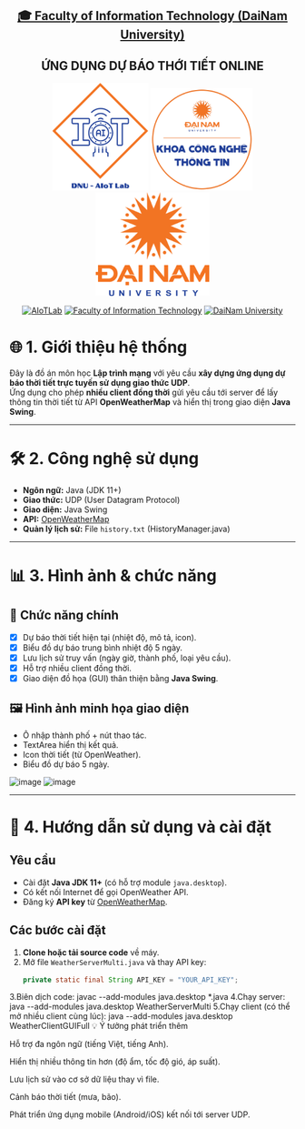 <h2 align="center">
    <a href="https://dainam.edu.vn/vi/khoa-cong-nghe-thong-tin">
    🎓 Faculty of Information Technology (DaiNam University)
    </a>
</h2>
<h2 align="center">
 ỨNG DỤNG DỰ BÁO THỚI TIẾT ONLINE
</h2>
<div align="center">
    <p align="center">
        <img src="docs/aiotlab_logo.png" alt="AIoTLab Logo" width="170"/>
        <img src="docs/fitdnu_logo.png" alt="FITDNU Logo" width="180"/>
        <img src="docs/dnu_logo.png" alt="DaiNam University Logo" width="200"/>
    </p>

[![AIoTLab](https://img.shields.io/badge/AIoTLab-green?style=for-the-badge)](https://www.facebook.com/DNUAIoTLab)
[![Faculty of Information Technology](https://img.shields.io/badge/Faculty%20of%20Information%20Technology-blue?style=for-the-badge)](https://dainam.edu.vn/vi/khoa-cong-nghe-thong-tin)
[![DaiNam University](https://img.shields.io/badge/DaiNam%20University-orange?style=for-the-badge)](https://dainam.edu.vn)

</div>

# 🌐 1. Giới thiệu hệ thống
Đây là đồ án môn học **Lập trình mạng** với yêu cầu **xây dựng ứng dụng dự báo thời tiết trực tuyến sử dụng giao thức UDP**.  
Ứng dụng cho phép **nhiều client đồng thời** gửi yêu cầu tới server để lấy thông tin thời tiết từ API **OpenWeatherMap** và hiển thị trong giao diện **Java Swing**.

---

# 🛠 2. Công nghệ sử dụng
- **Ngôn ngữ:** Java (JDK 11+)  
- **Giao thức:** UDP (User Datagram Protocol)  
- **Giao diện:** Java Swing  
- **API:** [OpenWeatherMap](https://openweathermap.org/api)  
- **Quản lý lịch sử:** File `history.txt` (HistoryManager.java)  

---

# 📊 3. Hình ảnh & chức năng

## 🔑 Chức năng chính
- [x] Dự báo thời tiết hiện tại (nhiệt độ, mô tả, icon).  
- [x] Biểu đồ dự báo trung bình nhiệt độ 5 ngày.  
- [x] Lưu lịch sử truy vấn (ngày giờ, thành phố, loại yêu cầu).  
- [x] Hỗ trợ nhiều client đồng thời.  
- [x] Giao diện đồ họa (GUI) thân thiện bằng **Java Swing**.  

## 🖼 Hình ảnh minh họa giao diện
- Ô nhập thành phố + nút thao tác.  
- TextArea hiển thị kết quả.  
- Icon thời tiết (từ OpenWeather).  
- Biểu đồ dự báo 5 ngày.  

<img width="586" height="410" alt="image" src="https://github.com/user-attachments/assets/0cbab42c-452f-40f1-bd10-14773d4d8346" />
<img width="586" height="410" alt="image" src="https://github.com/user-attachments/assets/e2e9b26c-7cef-445d-966f-b232577c8f20" />

---

# 🚀 4. Hướng dẫn sử dụng và cài đặt

## Yêu cầu
- Cài đặt **Java JDK 11+** (có hỗ trợ module `java.desktop`).  
- Có kết nối Internet để gọi OpenWeather API.  
- Đăng ký **API key** từ [OpenWeatherMap](https://openweathermap.org/api).  

## Các bước cài đặt
1. **Clone hoặc tải source code** về máy.  
2. Mở file `WeatherServerMulti.java` và thay API key:
   ```java
   private static final String API_KEY = "YOUR_API_KEY";
3.Biên dịch code:
javac --add-modules java.desktop *.java
4.Chạy server:
java --add-modules java.desktop WeatherServerMulti
5.Chạy client (có thể mở nhiều client cùng lúc):
java --add-modules java.desktop WeatherClientGUIFull
💡 Ý tưởng phát triển thêm

Hỗ trợ đa ngôn ngữ (tiếng Việt, tiếng Anh).

Hiển thị nhiều thông tin hơn (độ ẩm, tốc độ gió, áp suất).

Lưu lịch sử vào cơ sở dữ liệu thay vì file.

Cảnh báo thời tiết (mưa, bão).

Phát triển ứng dụng mobile (Android/iOS) kết nối tới server UDP.
